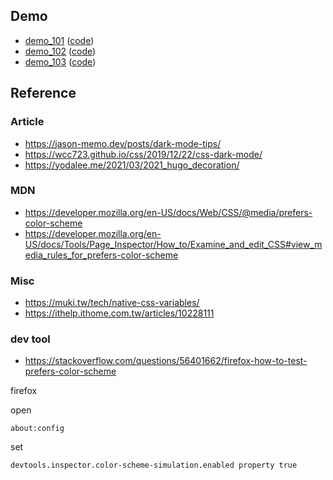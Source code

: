 
## Demo

* [demo_101](https://samwhelp.github.io/note-about-web-page/demo/use_case/prefers_color_scheme/demo_101/) ([code](demo_101/index.html))
* [demo_102](https://samwhelp.github.io/note-about-web-page/demo/use_case/prefers_color_scheme/demo_102/) ([code](demo_102/index.html))
* [demo_103](https://samwhelp.github.io/note-about-web-page/demo/use_case/prefers_color_scheme/demo_103/) ([code](demo_103/index.html))


## Reference


### Article

* https://jason-memo.dev/posts/dark-mode-tips/
* https://wcc723.github.io/css/2019/12/22/css-dark-mode/
* https://yodalee.me/2021/03/2021_hugo_decoration/


### MDN

* https://developer.mozilla.org/en-US/docs/Web/CSS/@media/prefers-color-scheme
* https://developer.mozilla.org/en-US/docs/Tools/Page_Inspector/How_to/Examine_and_edit_CSS#view_media_rules_for_prefers-color-scheme


### Misc

* https://muki.tw/tech/native-css-variables/
* https://ithelp.ithome.com.tw/articles/10228111


### dev tool

* https://stackoverflow.com/questions/56401662/firefox-how-to-test-prefers-color-scheme

firefox

open

```
about:config
```

set

```
devtools.inspector.color-scheme-simulation.enabled property true
```
